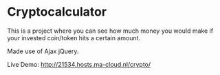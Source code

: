 # Cryptocalculator

This is a project where you can see how much money you would make if your invested coin/token hits a certain amount. 

Made use of Ajax jQuery.

Live Demo: http://21534.hosts.ma-cloud.nl/crypto/
